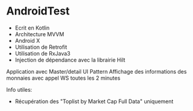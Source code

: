 # AndroidTest

- Ecrit en Kotlin
- Architecture MVVM
- Android X
- Utilisation de Retrofit
- Utilisation de RxJava3
- Injection de dépendance avec la librairie Hilt

Application avec Master/detail UI Pattern
Affichage des informations des monnaies avec appel WS toutes les 2 minutes


Info utiles: 

- Récupération des "Toplist by Market Cap Full Data" uniquement

